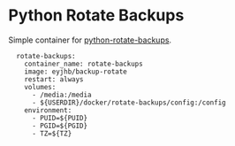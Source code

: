# Python Rotate Backups
Simple container for [python-rotate-backups](https://github.com/xolox/python-rotate-backups).

```
  rotate-backups:
    container_name: rotate-backups
    image: eyjhb/backup-rotate
    restart: always
    volumes:
      - /media:/media
      - ${USERDIR}/docker/rotate-backups/config:/config
    environment:
      - PUID=${PUID}
      - PGID=${PGID}
      - TZ=${TZ}
```
